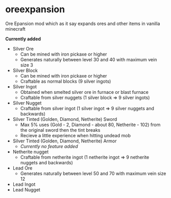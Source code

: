 # oreexpansion
Ore Epansion mod which as it say expands ores and other items in vanilla minecraft

**Currently added**
- Silver Ore
  - Can be mined with iron pickaxe or higher
  - Generates naturally between level 30 and 40 with maximum vein size 3
- Silver Block
  - Can be mined with iron pickaxe or higher
  - Craftable as normal blocks (9 silver ingots)
- Silver Ingot
  - Obtained when smelted silver ore in furnace or blast furnace
  - Craftable from silver nuggets (1 silver block => 9 silver ingots)
- Silver Nugget
  - Craftable from silver ingot (1 silver ingot => 9 silver nuggets and backwards)
- Silver Tinted (Golden, Diamond, Netherite) Sword
  - Max 5% uses (Gold - 2, Diamond - about 80, Netherite - 102) from the original sword then the tint breaks
  - Recieve a little experience when hitting undead mob
- Silver Tinted (Golden, Diamond, Netherite) Armor
  - *Currently no feature added*
- Netherite nugget
  - Craftable from netherite ingot (1 netherite ingot => 9 netherite nuggets and backwards)
- Lead Ore
  - Generates naturally between level 50 and 70 with maximum vein size 12
- Lead Ingot
- Lead Nugget
